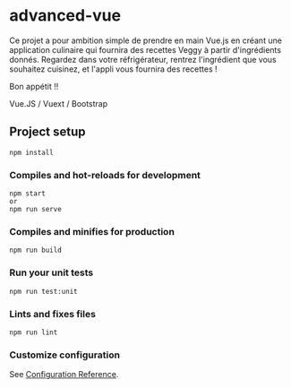 # advanced-vue

Ce projet a pour ambition simple de prendre en main Vue.js en créant une application culinaire qui fournira des recettes Veggy à partir d'ingrédients donnés.
Regardez dans votre réfrigérateur, rentrez l'ingrédient que vous souhaitez cuisinez, et l'appli vous fournira des recettes ! 

Bon appétit !!

Vue.JS / Vuext / Bootstrap

## Project setup
```
npm install
```

### Compiles and hot-reloads for development
```
npm start 
or
npm run serve
```

### Compiles and minifies for production
```
npm run build
```

### Run your unit tests
```
npm run test:unit
```

### Lints and fixes files
```
npm run lint
```

### Customize configuration
See [Configuration Reference](https://cli.vuejs.org/config/).
